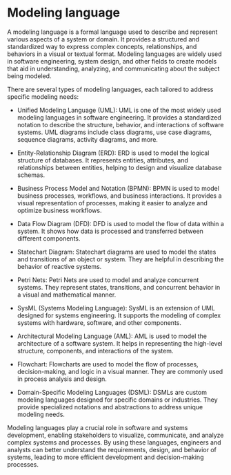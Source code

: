 # Modeling language

A modeling language is a formal language used to describe and represent various aspects of a system or domain. It provides a structured and standardized way to express complex concepts, relationships, and behaviors in a visual or textual format. Modeling languages are widely used in software engineering, system design, and other fields to create models that aid in understanding, analyzing, and communicating about the subject being modeled.

There are several types of modeling languages, each tailored to address specific modeling needs:

* Unified Modeling Language (UML): UML is one of the most widely used modeling languages in software engineering. It provides a standardized notation to describe the structure, behavior, and interactions of software systems. UML diagrams include class diagrams, use case diagrams, sequence diagrams, activity diagrams, and more.

* Entity-Relationship Diagram (ERD): ERD is used to model the logical structure of databases. It represents entities, attributes, and relationships between entities, helping to design and visualize database schemas.

* Business Process Model and Notation (BPMN): BPMN is used to model business processes, workflows, and business interactions. It provides a visual representation of processes, making it easier to analyze and optimize business workflows.

* Data Flow Diagram (DFD): DFD is used to model the flow of data within a system. It shows how data is processed and transferred between different components.

* Statechart Diagram: Statechart diagrams are used to model the states and transitions of an object or system. They are helpful in describing the behavior of reactive systems.

* Petri Nets: Petri Nets are used to model and analyze concurrent systems. They represent states, transitions, and concurrent behavior in a visual and mathematical manner.

* SysML (Systems Modeling Language): SysML is an extension of UML designed for systems engineering. It supports the modeling of complex systems with hardware, software, and other components.

* Architectural Modeling Language (AML): AML is used to model the architecture of a software system. It helps in representing the high-level structure, components, and interactions of the system.

* Flowchart: Flowcharts are used to model the flow of processes, decision-making, and logic in a visual manner. They are commonly used in process analysis and design.

* Domain-Specific Modeling Languages (DSML): DSMLs are custom modeling languages designed for specific domains or industries. They provide specialized notations and abstractions to address unique modeling needs.

Modeling languages play a crucial role in software and systems development, enabling stakeholders to visualize, communicate, and analyze complex systems and processes. By using these languages, engineers and analysts can better understand the requirements, design, and behavior of systems, leading to more efficient development and decision-making processes.